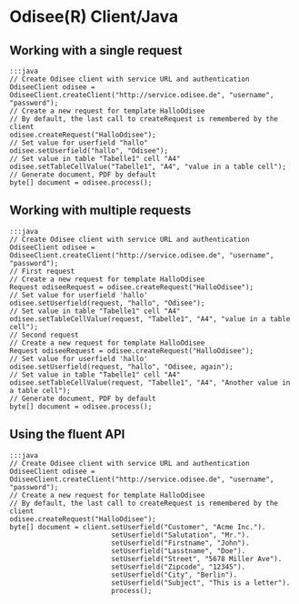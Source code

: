 # Odisee(R) Client/Java

## Working with a single request

    :::java
    // Create Odisee client with service URL and authentication
    OdiseeClient odisee = OdiseeClient.createClient("http://service.odisee.de", "username", "password");
    // Create a new request for template HalloOdisee
    // By default, the last call to createRequest is remembered by the client
    odisee.createRequest("HalloOdisee");
    // Set value for userfield "hallo"
    odisee.setUserfield("hallo", "Odisee");
    // Set value in table "Tabelle1" cell "A4"
    odisee.setTableCellValue("Tabelle1", "A4", "value in a table cell");
    // Generate document, PDF by default
    byte[] document = odisee.process();

## Working with multiple requests

    :::java
    // Create Odisee client with service URL and authentication
    OdiseeClient odisee = OdiseeClient.createClient("http://service.odisee.de", "username", "password");
    // First request
    // Create a new request for template HalloOdisee
    Request odiseeRequest = odisee.createRequest("HalloOdisee");
    // Set value for userfield 'hallo'
    odisee.setUserfield(request, "hallo", "Odisee");
    // Set value in table "Tabelle1" cell "A4"
    odisee.setTableCellValue(request, "Tabelle1", "A4", "value in a table cell");
    // Second request
    // Create a new request for template HalloOdisee
    Request odiseeRequest = odisee.createRequest("HalloOdisee");
    // Set value for userfield 'hallo'
    odisee.setUserfield(request, "hallo", "Odisee, again");
    // Set value in table "Tabelle1" cell "A4"
    odisee.setTableCellValue(request, "Tabelle1", "A4", "Another value in a table cell");
    // Generate document, PDF by default
    byte[] document = odisee.process();

## Using the fluent API

    :::java
    // Create Odisee client with service URL and authentication
    OdiseeClient odisee = OdiseeClient.createClient("http://service.odisee.de", "username", "password");
    // Create a new request for template HalloOdisee
    // By default, the last call to createRequest is remembered by the client
    odisee.createRequest("HalloOdisee");
    byte[] document = client.setUserfield("Customer", "Acme Inc.").
                             setUserfield("Salutation", "Mr.").
                             setUserfield("Firstname", "John").
                             setUserfield("Lasstname", "Doe").
                             setUserfield("Street", "5678 Miller Ave").
                             setUserfield("Zipcode", "12345").
                             setUserfield("City", "Berlin").
                             setUserfield("Subject", "This is a letter").
                             process();
